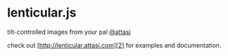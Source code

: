 lenticular.js
=============

tilt-controlled images from your pal [@attasi][1]

check out [http://lenticular.attasi.com][2] for examples and documentation.


  [1]: http://twitter.com/attasi
  [2]: http://lenticular.attasi.com